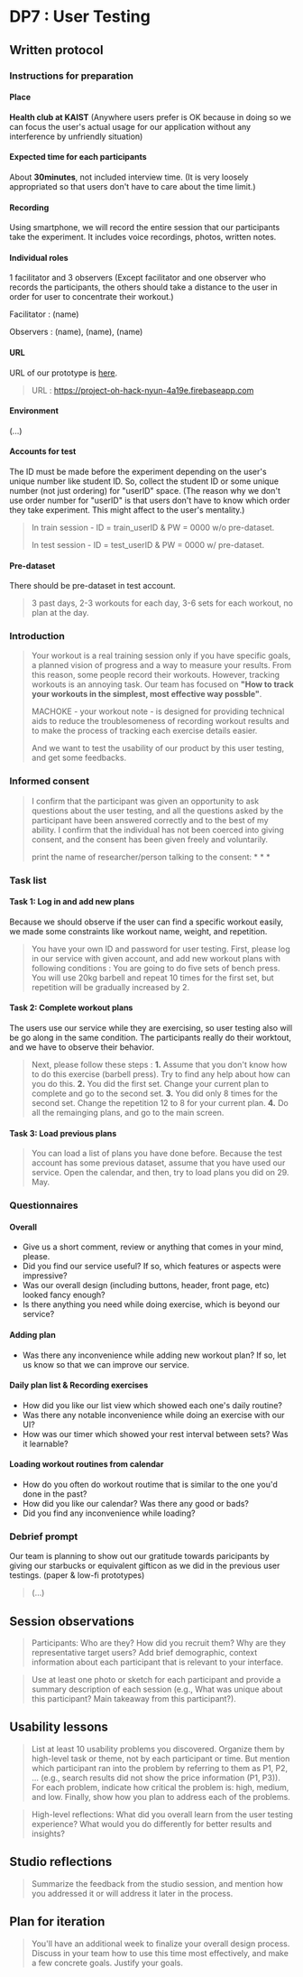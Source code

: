 # DP7 : User Testing

## Written protocol

### Instructions for preparation

#### Place

**Health club at KAIST** (Anywhere users prefer is OK because in doing so we can focus the user's actual usage for our application without any interference by unfriendly situation)

#### Expected time for each participants

About **30minutes**, not included interview time. (It is very loosely appropriated so that users don't have to care about the time limit.)

#### Recording

Using smartphone, we will record the entire session that our participants take the experiment. It includes voice recordings, photos, written notes.

#### Individual roles

1 facilitator and 3 observers (Except facilitator and one observer who records the participants, the others should take a distance to the user in order for user to concentrate their workout.)

Facilitator : (name)

Observers : (name), (name), (name)

#### URL

URL of our prototype is [here](https://project-oh-hack-nyun-4a19e.firebaseapp.com).

> URL : https://project-oh-hack-nyun-4a19e.firebaseapp.com

#### Environment

(...)

#### Accounts for test

The ID must be made before the experiment depending on the user's unique number like student ID. So, collect the student ID or some unique number (not just ordering) for "userID" space. (The reason why we don't use order number for "userID" is that users don't have to know which order they take experiment. This might affect to the user's mentality.)

> In train session - ID = train_userID & PW = 0000 w/o pre-dataset.
> 
> In test session - ID = test_userID & PW = 0000 w/ pre-dataset.

#### Pre-dataset

There should be pre-dataset in test account.

> 3 past days, 2-3 workouts for each day, 3-6 sets for each workout, no plan at the day.

### Introduction

> Your workout is a real training session only if you have specific goals, a planned vision of progress and a way to measure your results. From this reason, some people record their workouts. However, tracking workouts is an annoying task. Our team has focused on **"How to track your workouts in the simplest, most effective way possble"**.
> 
> MACHOKE - your workout note - is designed for providing technical aids to reduce the troublesomeness of recording workout results and to make the process of tracking each exercise details easier.
> 
> And we want to test the usability of our product by this user testing, and get some feedbacks.

### Informed consent

> I confirm that the participant was given an opportunity to ask questions about the user testing, and all the questions asked by the participant have been answered correctly and to the best of my ability. I confirm that the individual has not been coerced into giving consent, and the consent has been given freely and voluntarily.
> 
> print the name of researcher/person talking to the consent: * * *

### Task list

#### **Task 1**: Log in and add new plans

Because we should observe if the user can find a specific workout easily, we made some constraints like workout name, weight, and repetition.

> You have your own ID and password for user testing. First, please log in our service with given account, and add new workout plans with following conditions : You are going to do five sets of bench press. You will use 20kg barbell and repeat 10 times for the first set, but repetition will be gradually increased by 2.

#### **Task 2**: Complete workout plans

The users use our service while they are exercising, so user testing also will be go along in the same condition. The participants really do their worktout, and we have to observe their behavior.

> Next, please follow these steps : **1.** Assume that you don't know how to do this exercise (barbell press). Try to find any help about how can you do this. **2.** You did the first set. Change your current plan to complete and go to the second set. **3.** You did only 8 times for the second set. Change the repetition 12 to 8 for your current plan. **4.** Do all the remainging plans, and go to the main screen.

#### **Task 3**: Load previous plans

> You can load a list of plans you have done before. Because the test account has some previous dataset, assume that you have used our service. Open the calendar, and then, try to load plans you did on 29. May.

### Questionnaires

#### Overall

- Give us a short comment, review or anything that comes in your mind, please.
- Did you find our service useful? If so, which features or aspects were impressive?
- Was our overall design (including buttons, header, front page, etc) looked fancy enough?
- Is there anything you need while doing exercise, which is beyond our service?

#### Adding plan

- Was there any inconvenience while adding new workout plan? If so, let us know so that we can improve our service.

#### Daily plan list & Recording exercises

- How did you like our list view which showed each one's daily routine?
- Was there any notable inconvenience while doing an exercise with our UI?
- How was our timer which showed your rest interval between sets? Was it learnable?

#### Loading workout routines from calendar

- How do you often do workout routime that is similar to the one you'd done in the past?
- How did you like our calendar? Was there any good or bads?
- Did you find any inconvenience while loading?

### Debrief prompt

Our team is planning to show out our gratitude towards paricipants by giving our starbucks or equivalent gifticon as we did in the previous user testings. (paper & low-fi prototypes)

> (...)

## Session observations

> Participants: Who are they? How did you recruit them? Why are they representative target users? Add brief demographic, context information about each participant that is relevant to your interface.

> Use at least one photo or sketch for each participant and provide a summary description of each session (e.g., What was unique about this participant? Main takeaway from this participant?).

## Usability lessons

> List at least 10 usability problems you discovered. Organize them by high-level task or theme, not by each participant or time. But mention which participant ran into the problem by referring to them as P1, P2, ... (e.g., search results did not show the price information (P1, P3)). For each problem, indicate how critical the problem is: high, medium, and low. Finally, show how you plan to address each of the problems.

> High-level reflections: What did you overall learn from the user testing experience? What would you do differently for better results and insights?

## Studio reflections

> Summarize the feedback from the studio session, and mention how you addressed it or will address it later in the process.

## Plan for iteration

> You'll have an additional week to finalize your overall design process. Discuss in your team how to use this time most effectively, and make a few concrete goals. Justify your goals.